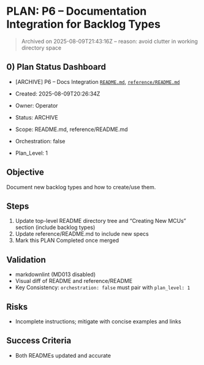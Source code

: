 # PLAN: P6 – Documentation Integration for Backlog Types
> Archived on 2025-08-09T21:43:16Z – reason: avoid clutter in working directory space

## 0) Plan Status Dashboard
- [ARCHIVE] P6 – Docs Integration [`README.md`](README.md), [`reference/README.md`](reference/README.md)

- Created: 2025-08-09T20:26:34Z
- Owner: Operator
- Status: ARCHIVE
- Scope: README.md, reference/README.md
- Orchestration: false
- Plan_Level: 1

## Objective
Document new backlog types and how to create/use them.

## Steps
1. Update top-level README directory tree and “Creating New MCUs” section (include backlog types)
2. Update reference/README.md to include new specs
3. Mark this PLAN Completed once merged

## Validation
- markdownlint (MD013 disabled)
- Visual diff of README and reference/README
- Key Consistency: `orchestration: false` must pair with `plan_level: 1`

## Risks
- Incomplete instructions; mitigate with concise examples and links

## Success Criteria
- Both READMEs updated and accurate

